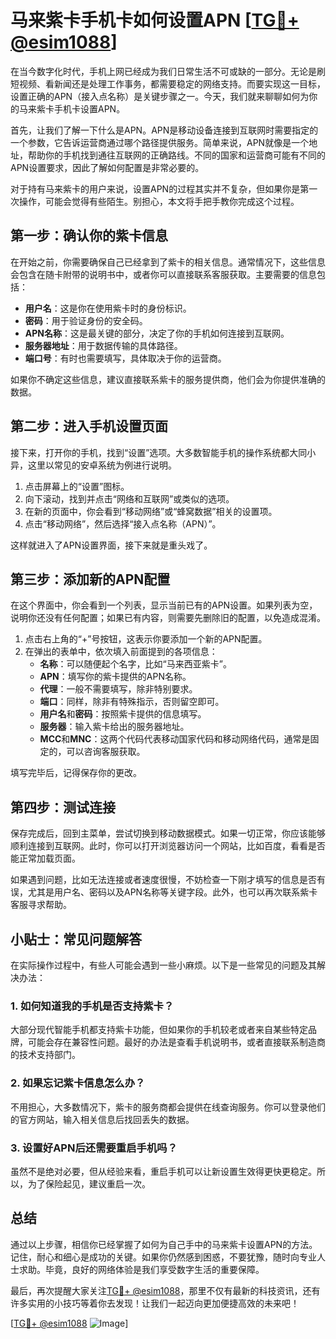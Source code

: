 # 马来紫卡手机卡如何设置APN [[TG💪+ @esim1088](https://t.me/s/esim1088)]

在当今数字化时代，手机上网已经成为我们日常生活不可或缺的一部分。无论是刷短视频、看新闻还是处理工作事务，都需要稳定的网络支持。而要实现这一目标，设置正确的APN（接入点名称）是关键步骤之一。今天，我们就来聊聊如何为你的马来紫卡手机卡设置APN。

首先，让我们了解一下什么是APN。APN是移动设备连接到互联网时需要指定的一个参数，它告诉运营商通过哪个路径提供服务。简单来说，APN就像是一个地址，帮助你的手机找到通往互联网的正确路线。不同的国家和运营商可能有不同的APN设置要求，因此了解如何配置是非常必要的。

对于持有马来紫卡的用户来说，设置APN的过程其实并不复杂，但如果你是第一次操作，可能会觉得有些陌生。别担心，本文将手把手教你完成这个过程。

## 第一步：确认你的紫卡信息

在开始之前，你需要确保自己已经拿到了紫卡的相关信息。通常情况下，这些信息会包含在随卡附带的说明书中，或者你可以直接联系客服获取。主要需要的信息包括：

- **用户名**：这是你在使用紫卡时的身份标识。
- **密码**：用于验证身份的安全码。
- **APN名称**：这是最关键的部分，决定了你的手机如何连接到互联网。
- **服务器地址**：用于数据传输的具体路径。
- **端口号**：有时也需要填写，具体取决于你的运营商。

如果你不确定这些信息，建议直接联系紫卡的服务提供商，他们会为你提供准确的数据。

## 第二步：进入手机设置页面

接下来，打开你的手机，找到“设置”选项。大多数智能手机的操作系统都大同小异，这里以常见的安卓系统为例进行说明。

1. 点击屏幕上的“设置”图标。
2. 向下滚动，找到并点击“网络和互联网”或类似的选项。
3. 在新的页面中，你会看到“移动网络”或“蜂窝数据”相关的设置项。
4. 点击“移动网络”，然后选择“接入点名称（APN）”。

这样就进入了APN设置界面，接下来就是重头戏了。

## 第三步：添加新的APN配置

在这个界面中，你会看到一个列表，显示当前已有的APN设置。如果列表为空，说明你还没有任何配置；如果已有内容，则需要先删除旧的配置，以免造成混淆。

1. 点击右上角的“+”号按钮，这表示你要添加一个新的APN配置。
2. 在弹出的表单中，依次填入前面提到的各项信息：
   - **名称**：可以随便起个名字，比如“马来西亚紫卡”。
   - **APN**：填写你的紫卡提供的APN名称。
   - **代理**：一般不需要填写，除非特别要求。
   - **端口**：同样，除非有特殊指示，否则留空即可。
   - **用户名**和**密码**：按照紫卡提供的信息填写。
   - **服务器**：输入紫卡给出的服务器地址。
   - **MCC**和**MNC**：这两个代码代表移动国家代码和移动网络代码，通常是固定的，可以咨询客服获取。

填写完毕后，记得保存你的更改。

## 第四步：测试连接

保存完成后，回到主菜单，尝试切换到移动数据模式。如果一切正常，你应该能够顺利连接到互联网。此时，你可以打开浏览器访问一个网站，比如百度，看看是否能正常加载页面。

如果遇到问题，比如无法连接或者速度很慢，不妨检查一下刚才填写的信息是否有误，尤其是用户名、密码以及APN名称等关键字段。此外，也可以再次联系紫卡客服寻求帮助。

## 小贴士：常见问题解答

在实际操作过程中，有些人可能会遇到一些小麻烦。以下是一些常见的问题及其解决办法：

### 1. 如何知道我的手机是否支持紫卡？

大部分现代智能手机都支持紫卡功能，但如果你的手机较老或者来自某些特定品牌，可能会存在兼容性问题。最好的办法是查看手机说明书，或者直接联系制造商的技术支持部门。

### 2. 如果忘记紫卡信息怎么办？

不用担心，大多数情况下，紫卡的服务商都会提供在线查询服务。你可以登录他们的官方网站，输入相关信息后找回丢失的数据。

### 3. 设置好APN后还需要重启手机吗？

虽然不是绝对必要，但从经验来看，重启手机可以让新设置生效得更快更稳定。所以，为了保险起见，建议重启一次。

## 总结

通过以上步骤，相信你已经掌握了如何为自己手中的马来紫卡设置APN的方法。记住，耐心和细心是成功的关键。如果你仍然感到困惑，不要犹豫，随时向专业人士求助。毕竟，良好的网络体验是我们享受数字生活的重要保障。

最后，再次提醒大家关注[TG💪+ @esim1088](https://t.me/s/esim1088)，那里不仅有最新的科技资讯，还有许多实用的小技巧等着你去发现！让我们一起迈向更加便捷高效的未来吧！

[[TG💪+ @esim1088](https://t.me/s/esim1088) ![Image](https://i.postimg.cc/4NQfJmqS/Snipaste-2025-05-13-00-14-12.png)]
